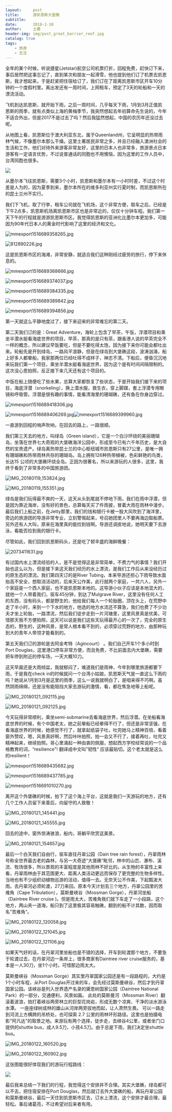 ```yaml
---
layout:     post
title:      游凯恩斯大堡礁
subtitle:   
date:       2018-1-10
author:     土猪
header-img: img/post_great_barrier_reef.jpg
catalog: true
tags:
    - 旅游
    - 生活
---
```




全年的某个时候，听说捷星(Jetstar)航空公司机票打折，回程免费，赶快订下来，事后居然把这事忘记了，直到某次和朋友一起滑雪，他也提到他们订了机票去凯恩斯，我才想起来，于是赶紧把住宿给订了，我们订在了距离凯恩斯市区开车10分钟的一个度假村里。离出发还有一周时间，上网租车，预定了3天的轮船和一天的漂流活动。



飞机到达凯恩斯，就开始下雨，之后一周时间，几乎每天下雨，1月到3月正值凯恩斯的雨季，就有点类似上海的黄梅季节，我突然想起去年初算命先生说的，今年不适合外出，但是2017不是过去了吗？然后我猛然想起，中国的农历年还没过去呢。





从地图上看，凯恩斯位于澳大利亚东北，属于Queenland州，它呈明显的热带雨林气候，不像墨尔本那么干燥。这里土著居民非常之多，并且已经融入澳洲社会的生活和工作，他们对待外来游客非常友好，这里的日本人也非常多，旅游景点日本游客有一定语言优势，不过说普通话的同胞也不用懊恼，因为这里的工作人员中，台湾同胞也很多。

![](https://steemitimages.com/DQmZ8EczZd6PNFSQAEyjNq9sCpNrMLaiEnBpEx99sHt5yfZ/image.png)



从墨尔本飞往凯恩斯，需要3个小时，凯恩斯和墨尔本有一小时时差，不过这个时差是人为的，因为夏季到来，墨尔本所在的维多利亚州实行夏时制，而凯恩斯所在的昆士兰州不实行。



我们下飞机，取了行李，租车公司就在飞机场，这个非常方便，取车之后，已经是下午2点多，凯恩斯机场离凯恩斯市区也是非常近的，仅仅十分钟车程。我们第一天下午的行程就是游游凯恩斯市区。我觉得凯恩斯的亚洲化比墨尔本更加多，可能因为90年代日本人的黄金时代影响了这里的经济和文化。



![mmexport1516689358265.jpg](https://steemitimages.com/DQmYzigr87mh5p9R85Eg1iEmWuvydQfyX8cyTyMPomkKy6m/mmexport1516689358265.jpg)

![812890226.jpg](https://steemitimages.com/DQmeZa1yZN2DjM77yveZroWqQoeB4oGm1PmzV1iWDn1RfDx/812890226.jpg)



这是凯恩斯市区的海滩，非常安静，就适合我们这种刚经过疲劳的旅行，停下来休息的。

![mmexport1516689368666.jpg](https://steemitimages.com/DQmU5f8hrLtPVaurmfhPCucxomJd2F3s5frt4EJUGiZ2Two/mmexport1516689368666.jpg)



![mmexport1516689374037.jpg](https://steemitimages.com/DQmNd2uNTAB2dAppanRdcY9MLh86nJWsUdNUTyGNGw7AAyH/mmexport1516689374037.jpg)

![mmexport1516689384335.jpg](https://steemitimages.com/DQmYKA1kwkQQmKeLVrVYsz3D35av9NnPRugSDDXP9j3XQFu/mmexport1516689384335.jpg)


![mmexport1516689389842.jpg](https://steemitimages.com/DQmRiiNHMJY7KjDXhe7c3EFfFQj7Et7bUqcLrXJx5YLgoJZ/mmexport1516689389842.jpg)

![mmexport1516689394856.jpg](https://steemitimages.com/DQmRwWkkkQTLhkQpu6PWxQDAVoW9vkmmBQsnxjPeBvCJrFy/mmexport1516689394856.jpg)



第一天就这么平静地度过了，接下来迎来的非常难忘的第二天。



第二天我们订的是：Great Adventure，海轮上包含了早茶，午饭，浮潜项目和乘坐半潜水艇看海底世界的项目，早茶，那真的是只有茶，跟香港人说的早茶完全不一样的概念，所以建议早饭要吃，但是不要吃得太饱，因为接下来你可能会都吐出来。轮船先是开到绿岛，一路风平浪静，但是在绿岛到大堡礁这段，波涛汹涌，船上好多人都晕船，我家那两位已经吐得不成样子，神志不清。下船后，便昏沉沉地来玩我们第一个项目，乘坐半潜水艇看海底世界，因为这个是有时间间隔限制的。这次没心思拍照，反正接下来几天还有这个项目的。



中饭在船上随便吃了些水果，总算大家都恢复了些状态，于是开始我们接下来的项目，海底浮潜（snorkeling），换上潜水服，救生衣，穿上脚蹼，套上浮潜专用眼镜和呼吸管。浮潜是很有趣的事情，能看清海里的珊瑚礁，还有鱼在你身边穿过。

![mmexport1516689418306.jpg](https://steemitimages.com/DQmaKiF7JLwniKmJh4krGX1KSu8RMm77cWCHwsjyeQLvDhK/mmexport1516689418306.jpg)

![mmexport1516689406269.jpg](https://steemitimages.com/DQmYhtbxRgZdu5QenqRjQr4abnU2px1gnrEFYWvtg6GQtMk/mmexport1516689406269.jpg)![mmexport1516689399960.jpg](https://steemitimages.com/DQme2qRGZCFdGz37qM8jMBWiCj6qsSnDEgyGGn4t25YVmcy/mmexport1516689399960.jpg)



一直游到回程的哨声吹响，在回去的路上，一路很顺。



我们第三天去的地方，叫绿岛（Green island），它是一个白沙环绕的美丽珊瑚岛，坐落在世界七大奇观的大堡礁海洋公园中，形成至今已有六千年历史，是大自然的宝贵遗产。绿岛离热带昆士兰的中心枢纽城市凯恩斯只有27公里，是唯一拥有珊瑚礁和热带雨林共存的珊瑚岛。岛上拥有126种热带植被，色彩鲜艳的鸟类，长达15 公顷的大堡礁环绕全岛。正因为很著名，所以来游玩的人很多，这里，我终于看到了非常多的中国旅游团。

![IMG_20180119_153824.jpg](https://steemitimages.com/DQmUzZ7Es6f1nC6o2xgffUBF2kUZQDb2RjtAm3DAuxwEHAN/IMG_20180119_153824.jpg)

![IMG_20180119_155351.jpg](https://steemitimages.com/DQmcmuCP44cdpwBucaYzAytqHZ2xtA7QPaVTqK6WpdHYAJj/IMG_20180119_155351.jpg)

绿岛是我们玩得最不爽的一天，这天从头到尾就不停地下雨，我们在雨中浮潜，但是因为靠近海岸，没有好的景色，总算每天买了件雨披，冒着大雨在雨林中漫步。最后我们上船之前，在Jetty那里，我们的钱和银行卡被一股大风吹到了海洋里，旁边的旅游团的导游非常专业，立刻警惕起来，号召她团里人不要再海边取船票。另外还有人大叫，原来在海里真的能捡到钱啊。导游还调皮地说，她明天要下去游泳，看能否捡到我的银行卡。



尽管如此，我们回到凯恩斯码头，还是吃了顿丰盛的海鲜晚餐：

![2073411631.jpg](https://steemitimages.com/DQmPstxwSfRgjRxfqcm2LULzBvs7FLJYc4vudV4zLHFeUBX/2073411631.jpg)



有过国内水上漂流经验的人，是不是觉得这是非常简单，不费力气的事情？我们开始也这么以为，但是接下来这天我们经历的水上漂流，是我们工作后从来没经历过的原生态的漂流。我们第四天订的是River Tubing，本来导游还担心下雨导致水面抬高不安全，想取消活动的，后来天公作美，此行就两个家庭，一共六人，另外一个家庭是一个西人家庭，也不是凯恩斯本地的。这导游小伙子应该是本地混大的，就他一个人带着我们，驱车45分钟，到达了Mulgrave River，这里没有任何人工的东西，没有码头，都是野生的，他给我们每人一个轮胎圈，顶在头上，在荒野中走了半小时，来到一个下水的地方，他选的地方水流还不算急，我们也费了不少功夫才坐上轮胎，一路漂流，然后我们徒步走到一片河塘里，这里风景真是优美，可惜那天我不方便拍照，这天可以说是我们这些天玩得最开心的一次了，完全的原生态的，野生的，这种风景，是常人根本看不到的，必须穿过荒野的地方，由那种玩到大的青年人带领才能看到的。



第五天我们订的游轮是去阿金考特（Agincourt） 。我们自己开车1个多小时到Port Douglas，这里港口停车非常方便，而且免费，不比前面去内大堡礁，需要把车停到附近的停车场，一天大概10刀。



这天早晨还是大雨倾盆，我就郁闷了，难道我们是雨神，今年到哪里旅游都要下雨，于是我在check in的时候就问一个台湾小姑娘，凯恩斯天气是一直这么下雨的吗？她说从1月到3月是这里的雨季，这么一说我就明白了，是咱来得不巧啊。虽然阴雨绵绵，还是没有能阻挡大家去游玩的激情，看，都在焦急地等上船呢。



![IMG_20180121_092115.jpg](https://steemitimages.com/DQmcKLNx4a1ihSYJA5oVqjTaH2Qu9mw53foSNiGCMy1bfJg/IMG_20180121_092115.jpg)

![IMG_20180121_092125.jpg](https://steemitimages.com/DQmetAbcZ7kXu69H2NHvGzTV2susyXXHvkh8SMpgA7Dvy1E/IMG_20180121_092125.jpg)



今天玩得非常顺利，乘坐semi-submarine去看海底世界，然后浮潜。在坐船看海底世界的时候，有个中国老太，她之前晕船已经晕得不行了，但还是非常坚强，在看海底世界的时候，她感觉不行了，就拿起纸袋子吐，吐完她马上精神百倍，看着窗外赞叹，嗯，风景真好啊，然后咔咔拍照，拍一会又不行了，接着再吐，吐完又精神起来，继续拍照。哥心里涌起一种由衷的佩服，想起西方学校经常说的一个品格教育的词，“resilience"!  翻译成中文叫”韧性“ 应该最贴切。这个老太就是这么的resilient！



![mmexport1516689435682.jpg](https://steemitimages.com/DQmQiQJxjpP5aootnmi8YbVJtHBqJ2TzK85zzTUzv6cyFxV/mmexport1516689435682.jpg)

![mmexport1516689437785.jpg](https://steemitimages.com/DQmWq2ZUJQaESbeNQ66UrHtjqUJTtkfMwdT4twksvthooU3/mmexport1516689437785.jpg)

![mmexport1516691010270.jpg](https://steemitimages.com/DQmWq2ZUJQaESbeNQ66UrHtjqUJTtkfMwdT4twksvthooU3/mmexport1516691010270.jpg)

离开这个外堡礁的时候，拍下了这个海上平台，这就是我们一天游玩的地方，还有几个工作人员留下来善后，向留守的人致敬！

![IMG_20180121_145441.jpg](https://steemitimages.com/DQmVd2CCU3arx21gGjJdDi74tjdjyFrGDiDEXWCJjgicfwG/IMG_20180121_145441.jpg)

![IMG_20180121_145555.jpg](https://steemitimages.com/DQmQsv7jBAQZ1tNPygmY9DmPkatSH59QqektJKeQukc9EY9/IMG_20180121_145555.jpg)

回去的途中，窗外惊涛骇浪，船内，哥躺平欣赏这美景。

![IMG_20180121_154657.jpg](https://steemitimages.com/DQmPN3EzrRwGq4FGGoZzSHuSRV37nyCvEN81ybez7pHQqXK/IMG_20180121_154657.jpg)



最后一个白天我们自由行，驱车直往丹翠公园（Dain tree rain forest），丹翠雨林号称全世界最古老的森林，与另一大奇迹“大堡礁”毗邻，林中的山峦、瀑布、溪流、牧场很多，所以景观的丰富程度是其他雨林不好比的。从生物的丰富性上来看，丹翠雨林由于其范围更大、距离人类活动更远而保存了更完整的生物多样性。当地也有不少组织动植物巡游的活动，值得一去。无奈天公不作美，下起瓢泼大雨。去丹翠河必须轮渡，27刀来回。原本今天计划去三个地方，丹翠公园里的苦难角（Cape Tribulation），莫斯曼峡谷（Mossman Gorge），丹翠河坐船（Daintree River cruise )。但是雨太大，苦难角我们就下车走了一小段路，这个地方，两山夹一道海，船只到了这里极其容易触礁，翻到的船不计其数，因而取名”苦难角“。

![IMG_20180122_120058.jpg](https://steemitimages.com/DQmPyfAnBTFhswuRpJV6WKgB425FKry9U4HsRJLHw7CU8Gn/IMG_20180122_120058.jpg)

![IMG_20180122_121045.jpg](https://steemitimages.com/DQmf8c7w7kDUrzN6o8hHt56zBx7niegcik1UmAdA7DgagEM/IMG_20180122_121045.jpg)

![IMG_20180122_121106.jpg](https://steemitimages.com/DQmWTGAaMGpeasPMU6UECTFtvGUCfyk6FmtZLrt2ZafpjBg/IMG_20180122_121106.jpg)



如果天气好的话，在丹翠河里坐船也是不错的选择，开车到轮渡那个地方，不要急于轮渡过去，在丹翠河边一条岸上，很多商家有Daintree river cruise服务的，基本是一人30刀，坐1个小时。可惜那边雨太大。



莫斯曼峡谷（Mossman Gorge）其实里丹翠国家公园还是有一段路程的，大约是1个小时车程，从Port Douglas开过来的车，会先经过莫斯曼峡谷，然后才到丹翠国家公园。该峡谷是列入世界遗产名录的黛恩树国家公园（Daintree National Park）的一部分，交通便利，风景如画。 此处的莫斯曼河（Mossman River）翻滚着波浪，拍打着峡谷两旁林立的巨型花岗岩，形成无数个凉爽、干净的淡水游泳水潭。 一座座绿树成林的雄山从河岸两旁拔地而起，让人肃然生畏。 可以一路走到河流上方横跨的吊桥处，也可探索 2.7 公里的雨林环形路径。这里也是拍摄电影"阿凡达"的取景之地。来游玩有两个选择，徒步走，去峡谷4公里，或者坐门口提供的shuttle bus，成人9.5刀，小孩4.5刀。由于总是下雨，我们决定坐shuttle bus。

![IMG_20180122_160520.jpg](https://steemitimages.com/DQmY4bjoDmAbzMwyLWCFyE4zY58C5mAdqHEZQ3bRoo6p8E5/IMG_20180122_160520.jpg)

![IMG_20180122_160902.jpg](https://steemitimages.com/DQmdVDDuXaV6EH9D7v9fLrzCFq9rdLvgwoyoJJ4XS7TDttn/IMG_20180122_160902.jpg)



这张图能很好体现我们的游玩行程路线：

![](https://steemitimages.com/DQmWoe363SaeqV98msLUJLhZ1fLtUEmeCFDH6vwZdBZqThQ/image.png)





最后我来总结一下我们的行程，我觉得这个安排并不合理。其实大堡礁，绿岛都可以不去，把住宿安排在Port Douglas，然后就订去外大堡礁的船，再玩丹翠公园和莫斯曼峡谷，最后一天住到凯恩斯市区去，订水上漂流，这个安排才最合理，最轻松。事后诸葛亮，不过希望对后来者有用。